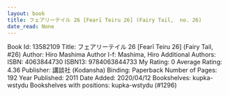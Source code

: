 ```yaml
---
layout: book
title: フェアリーテイル 26 [Fearī Teiru 26] (Fairy Tail,  no. 26)
date_read: None
---
```


Book Id: 13582109
Title: フェアリーテイル 26 [Fearī Teiru 26] (Fairy Tail, #26)
Author: Hiro Mashima
Author l-f: Mashima, Hiro
Additional Authors: 
ISBN: 4063844730
ISBN13: 9784063844733
My Rating: 0
Average Rating: 4.36
Publisher: 講談社 (Kodansha)
Binding: Paperback
Number of Pages: 192
Year Published: 2011
Date Added: 2020/04/12
Bookshelves: kupka-wstydu
Bookshelves with positions: kupka-wstydu (#1296)

